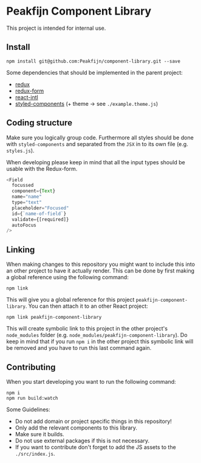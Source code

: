 # Peakfijn Component Library

This project is intended for internal use.

## Install

```terminal
npm install git@github.com:Peakfijn/component-library.git --save
```
Some dependencies that should be implemented in the parent project: 
* [redux](https://github.com/reduxjs/redux)
* [redux-form](https://github.com/erikras/redux-form)
* [react-intl](https://github.com/yahoo/react-intl)
* [styled-components](https://github.com/styled-components/styled-components) (+ theme -> see `./example.theme.js`)

## Coding structure
Make sure you logically group code. Furthermore all styles should be done with `styled-components` and separated from the `JSX` in to its own file (e.g. `styles.js`).

When developing please keep in mind that all the input types should be usable with the Redux-form. 

```js
<Field
  focussed
  component={Text}
  name="name"
  type="text"
  placeholder="Focused"
  id={`name-of-field`}
  validate={[required]}
  autoFocus
/>
```

## Linking 

When making changes to this repository you might want to include this into an other project to have it actually render. This can be done by first making a global reference using the following command:

```terminal
npm link
```
This will give you a global reference for this project `peakfijn-component-library`. You can then attach it to an other React project:

```terminal
npm link peakfijn-component-library
```
This will create symbolic link to this project in the other project's `node_modules` folder (e.g. `node_modules/peakfijn-component-library`). Do keep in mind that if you run `npm i` in the other project this symbolic link will be removed and you have to run this last command again.

## Contributing

When you start developing you want to run the following command:

```terminal
npm i
npm run build:watch
```

Some Guidelines: 
* Do not add domain or project specific things in this repository!
* Only add the relevant components to this library.
* Make sure it builds.
* Do not use external packages if this is not necessary.
* If you want to contribute don't forget to add the JS assets to the `./src/index.js`.
